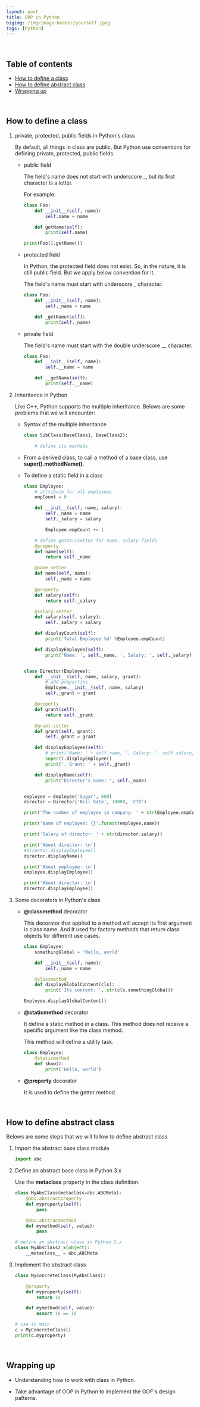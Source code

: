 ```yaml
---
layout: post
title: OOP in Python
bigimg: /img/image-header/yourself.jpeg
tags: [Python]
---
```




<br>

## Table of contents
- [How to define a class](#how-to-define-a-class)
- [How to define abstract class](#how-to-define-abstract-class)
- [Wrapping up](#wrapping-up)


<br>

## How to define a class

1. private, protected, public fields in Python's class

    By default, all things in class are public. But Python use conventions for defining private, protected, public fields.
    - public field

        The field's name does not start with underscore _, but its first character is a letter.

        For example:

        ```python
        class Foo:
            def __init__(self, name):
                self.name = name

            def getName(self):
                print(self.name)

        print(Foo().getName())
        ```

    - protected field

        In Python, the protected field does not exist. So, in the nature, it is still public field. But we apply below convention for it.

        The field's name must start with underscore _ character.

        ```python
        class Foo:
            def __init__(self, name):
                self._name = name

            def _getName(self):
                print(self._name)
        ```

    - private field

        The field's name must start with the double underscore __ character.

        ```python
        class Foo:
            def __init__(self, name):
                self.__name = name

            def __getName(self):
                print(self.__name)
        ```

2. Inheritance in Python

    Like C++, Python supports the multiple inheritance. Belows are some problems that we will encounter:
    - Syntax of the multiple inheritance

        ```python
        class SubClass(BaseClass1, BaseClass2):

            # define its methods
        ```

    - From a derived class, to call a method of a base class, use **super().methodName()**.

    - To define a static field in a class

        ```python
        class Employee:
            # attribute for all employees
            empCount = 0

            def __init__(self, name, salary):
                self._name = name
                self._salary = salary

                Employee.empCount += 1

            # define getter/setter for name, salary fields
            @property
            def name(self):
                return self._name

            @name.setter
            def name(self, name):
                self._name = name

            @property
            def salary(self):
                return self._salary

            @salary.setter
            def salary(self, salary):
                self._salary = salary

            def displayCount(self):
                print('Total Employee %d' %Employee.empCount)

            def displayEmployee(self):
                print('Name: ', self._name, ', Salary: ', self._salary)


        class Director(Employee):
            def __init__(self, name, salary, grant):
                # add properties 
                Employee.__init__(self, name, salary)
                self._grant = grant

            @property
            def grant(self):
                return self._grant

            @grant.setter
            def grant(self, grant):
                self._grant = grant

            def displayEmployee(self):
                # print('Name: ' + self.name, ', Salary: ', self.salary, ', Grant: ', self.grant)
                super().displayEmployee()
                print(', Grant: ' + self._grant)

            def displayName(self):
                print("Director's name: ", self._name)


        employee = Employee('Sugar', 600)
        director = Director('Bill Gate', 10000, 'CTO')

        print('The number of employee in company: ' + str(Employee.empCount))

        print('Name of employee: {}'.format(employee.name))

        print('Salary of director: ' + str(director.salary))

        print('About director: \n')
        #director.displayEmployee()
        director.displayName()

        print('About employee: \n')
        employee.displayEmployee()

        print('About director: \n')
        director.displayEmployee()
        ```
    
3. Some decorators in Python's class

    - **@classmethod** decorator

        This decorator that applied to a method will accept its first argument is class name. And It used for factory methods that return class objects for different use cases.

        ```python
        class Employee:
            somethingGlobal = 'Hello, world'

            def __init__(self, name):
                self._name = name

            @classmethod
            def displayGlobalContent(cls):
                print('Its content: ', str(cls.somethingGlobal))

        Employee.displayGlobalContent()
        ```

    - **@staticmethod** decorator

        It define a static method in a class. This method does not receive a specific argument like the class method.

        This method will define a utility task.

        ```python
        class Employee:
            @staticmethod
            def show():
                print('Hello, world')
        ```

    - **@property** decorator

        It is used to define the getter method.

<br>

## How to define abstract class

Belows are some steps that we will follow to define abstract class.

1. Import the abstract base class module

    ```python
    import abc
    ```

2. Define an abstract base class in Python 3.x

    Use the **metaclass** property in the class definition.

    ```python
    class MyAbsClass(metaclass=abc.ABCMeta):
        @abc.abstractproperty
        def myproperty(self):
            pass

        @abc.abstractmethod
        def mymethod(self, value):
            pass

    # define an abstract class in Python 2.x
    class MyAbsClass2_x(object):
        __metaclass__ = abc.ABCMeta
    ```

3. Implement the abstract class

    ```python
    class MyConcreteClass(MyAbsClass):

        @property
        def myproperty(self):
            return 10

        def mymethod(self, value):
            assert 10 == 10

    # use in main
    c = MyConcreteClass()
    print(c.myproperty)
    ```

<br>

## Wrapping up

- Understanding how to work with class in Python.

- Take advantage of OOP in Python to implement the GOF's design patterns.
